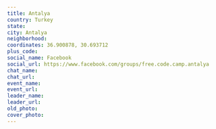 ```yaml
---
title: Antalya
country: Turkey
state: 
city: Antalya
neighborhood: 
coordinates: 36.900878, 30.693712
plus_code:
social_name: Facebook
social_url: https://www.facebook.com/groups/free.code.camp.antalya
chat_name:
chat_url:
event_name:
event_url:
leader_name:
leader_url:
old_photo: 
cover_photo:
---
```

